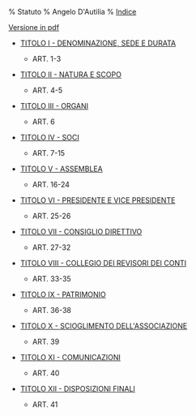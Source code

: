 % Statuto
% Angelo D'Autilia
% [Indice](00-Indice.html)

[Versione in pdf](../files/statuto.pdf)

* [TITOLO I - DENOMINAZIONE, SEDE E DURATA](Statuto-Titolo-I.html)
    * ART. 1-3

* [TITOLO II - NATURA E SCOPO](Statuto-Titolo-II.html)
    * ART. 4-5

* [TITOLO III - ORGANI](Statuto-Titolo-III.html)
    * ART. 6

* [TITOLO IV - SOCI](Statuto-Titolo-IV.html)
    * ART. 7-15

* [TITOLO V - ASSEMBLEA](Statuto-Titolo-V.html)
    * ART. 16-24

* [TITOLO VI - PRESIDENTE E VICE PRESIDENTE](Statuto-Titolo-VI.html)
    * ART. 25-26

* [TITOLO VII - CONSIGLIO DIRETTIVO](Statuto-Titolo-VII.html)
    * ART. 27-32

* [TITOLO VIII - COLLEGIO DEI REVISORI DEI CONTI](Statuto-Titolo-VIII.html)
    * ART. 33-35

* [TITOLO IX - PATRIMONIO](Statuto-Titolo-IX.html)
    * ART. 36-38

* [TITOLO X - SCIOGLIMENTO DELL'ASSOCIAZIONE](Statuto-Titolo-X.html)
    * ART. 39

* [TITOLO XI - COMUNICAZIONI](Statuto-Titolo-XI.html)
    * ART. 40

* [TITOLO XII - DISPOSIZIONI FINALI](Statuto-Titolo-XII.html)
    * ART. 41
